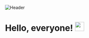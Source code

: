 ![Header](https://github.com/ArtemSviatnenko/ArtemSviatnenko/blob/main/Assets/header_art_light_1.png)
# Hello, everyone! <img src="https://raw.githubusercontent.com/MartinHeinz/MartinHeinz/master/wave.gif" width="30px" height="30px" />
